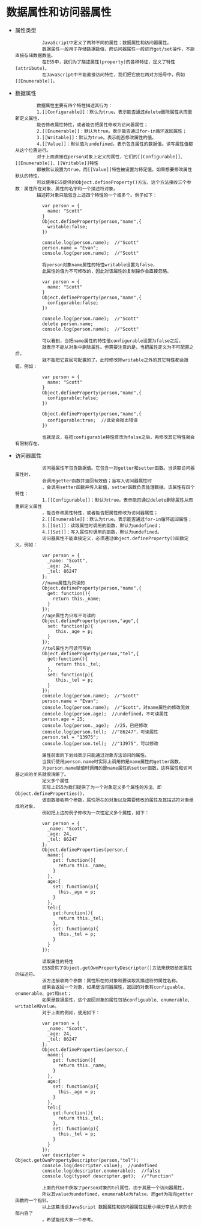# 数据属性和访问器属性 #

- 属性类型

                JavaScript中定义了两种不同的属性：数据属性和访问器属性。
                数据属性一般用于存储数据数值，而访问器属性一般进行get/set操作，不能直接存储数据数值。
                在ES5中，我们为了描述属性(property)的各种特征，定义了特性(attribute)。
                在JavaScript中不能直接访问特性，我们把它放在两对方括号中，例如[[Enumerable]]。

- 数据属性

              数据属性主要有四个特性描述其行为：
              1.[[Configurable]]：默认为true。表示能否通过delete删除属性从而重新定义属性，
              能否修改属性特性，或者能否把属性修改为访问器属性；
              2.[[Enumerable]]：默认为true。表示能否通过for-in循环返回属性；
              3.[[Writable]]：默认为true。表示能否修改属性的值。
              4.[[Value]]：默认值为undefined。表示包含属性的数据值。读写属性值都从这个位置进行。
              对于上面直接在person对象上定义的属性，它们的[[Configurable]]、[[Enumerable]]、[[Writable]]特性
              都被默认设置为true，而[[Value]]特性被设置为特定值。如果想要修改属性默认的特性，
              可以使用ES5提供的Object.defineProperty()方法，这个方法接收三个参数：属性所在对象、属性的名字和一个描述符对象。
              描述符对象只能包含上述四个特性的一个或多个。例子如下：

                var person = { 
                  name: "Scott"
                } 
                Object.defineProperty(person,"name",{ 
                  writable:false; 
                }) 
  
                console.log(person.name);  //"Scott" 
                person.name = "Evan"; 
                console.log(person.name);  //"Scott"
                
                将person对象name属性的特性writable设置为false，
                此属性的值为不可修改的，因此对该属性的复制操作会直接忽略。

                var person = { 
                  name: "Scott"
                } 
                Object.defineProperty(person,"name",{ 
                  configurable:false; 
                }) 

                console.log(person.name);  //"Scott" 
                delete person.name; 
                console.log(person.name);  //"Scott" 

                可以看到，当把name属性的特性值configurable设置为false之后，
                就表示不能从对象中删除属性。但需要注意的是，当把属性定义为不可配置之后，
                就不能把它变回可配置的了。此时修改除writable之外的其它特性都会报错，例如：

                var person = { 
                  name: "Scott"
                } 
                Object.defineProperty(person,"name",{ 
                  configurable:false; 
                }) 

                Object.defineProperty(person,"name",{ 
                  configurable:true;  //此处会抛出错误 
                }) 

                也就是说，在把configurable特性修改为false之后，再修改其它特性就会有限制存在。

- 访问器属性

                访问器属性不包含数据值。它包含一对getter和setter函数。当读取访问器属性时，
                会调用getter函数并返回有效值；当写入访问器属性时
                ，会调用setter函数并传入新值，setter函数负责处理数据。该属性有四个特性：
                1.[[Configurable]]：默认为true。表示能否通过delete删除属性从而重新定义属性
                ，能否修改属性特性，或者能否把属性修改为访问器属性；
                2.[[Enumerable]]：默认为true。表示能否通过for-in循环返回属性；
                3.[[Get]]：读取属性时调用的函数，默认为undefined；
                4.[[Set]]：写入属性时调用的函数，默认为undefined。
                访问器属性不能直接定义，必须通过Object.defineProperty()函数定义，例如：

                var person = { 
                  _name: "Scott", 
                  _age: 24, 
                  _tel: 86247 
                }; 
                //name属性为只读的 
                Object.defineProperty(person,"name",{ 
                  get: function(){ 
                    return this._name; 
                  } 
                }); 
                //age属性为只写不可读的 
                Object.defineProperty(person,"age",{ 
                  set: function(p){ 
                     this._age = p; 
                  } 
                }); 
                //tel属性为可读可写的 
                Object.defineProperty(person,"tel",{ 
                  get:function(){ 
                     return this._tel; 
                  }, 
                  set: function(p){ 
                     this._tel = p; 
                  } 
                }); 
                console.log(person.name);  //"Scott" 
                person.name = "Evan"; 
                console.log(person.name);  //"Scott"，对name属性的修改无效 
                console.log(person.age);  //undefined，不可读属性 
                person.age = 25; 
                console.log(person._age);  //25，已经修改 
                console.log(person.tel);  //"86247"，可读属性 
                person.tel = "13975"; 
                console.log(person.tel);  //"13975"，可以修改

                属性前面的下划线表示只能通过对象方法访问的属性。
                当我们使用person.name时实际上调用的是name属性的getter函数，
                为person.name赋值时调用的是name属性的setter函数，这样属性和访问器之间的关系就很清晰了。
                定义多个属性
                实际上ES5为我们提供了为一个对象定义多个属性的方法，即Object.defineProperties()，
                该函数接收两个参数，属性所在的对象以及需要修改的属性及其描述符对象组成的对象，
                例如把上边的例子修改为一次性定义多个属性，如下：

                var person = { 
                  _name: "Scott", 
                  _age: 24, 
                  _tel: 86247 
                }; 
                Object.defineProperties(person,{ 
                  name:{ 
                    get: function(){ 
                      return this._name; 
                    } 
                  }, 
                  age:{ 
                    set: function(p){ 
                      this._age = p; 
                    } 
                  }, 
                  tel:{ 
                    get:function(){ 
                      return this._tel; 
                    }, 
                    set: function(p){ 
                      this._tel = p; 
                    } 
                  } 
                });

                读取属性的特性
                ES5提供了Object.getOwnPropertyDescripter()方法来获取给定属性的描述符。
                该方法接收两个参数：属性所在的对象和要读取其描述符的属性名称。
                结果会返回一个对象，如果是访问器属性，返回的对象有configuable、enumerable、get和set；
                如果是数据属性，这个返回对象的属性包括configuable、enumerable、writable和value。
                对于上面的例如，使用如下：

                var person = { 
                  _name: "Scott", 
                  _age: 24, 
                  _tel: 86247 
                }; 
                Object.defineProperties(person,{ 
                  name:{ 
                    get: function(){ 
                      return this._name; 
                    } 
                  }, 
                  age:{ 
                    set: function(p){ 
                      this._age = p; 
                    } 
                  }, 
                  tel:{ 
                    get:function(){ 
                      return this._tel; 
                    }, 
                    set: function(p){ 
                      this._tel = p; 
                    } 
                  } 
                }); 
                var descripter = Object.getOwnPropertyDescripter(person,"tel"); 
                console.log(descripter.value);  //undefined 
                console.log(descripter.enumerable);  //false 
                console.log(typeof descripter.get);  //"function"
                
                上面的代码中获取了person对象的tel属性，由于其是一个访问器属性，
                所以其value为undefined，enumerable为false，而get为指向getter函数的一个指针。
                以上这篇浅谈JavaScript 数据属性和访问器属性就是小编分享给大家的全部内容了
                ，希望能给大家一个参考。
